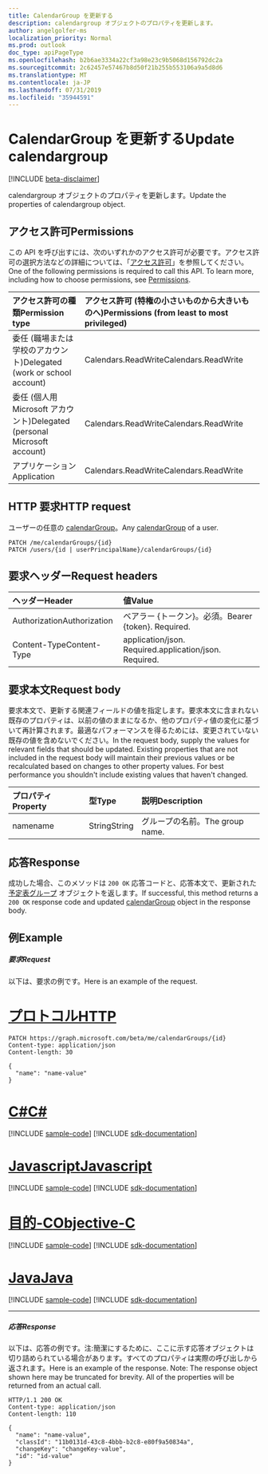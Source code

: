 ```yaml
---
title: CalendarGroup を更新する
description: calendargroup オブジェクトのプロパティを更新します。
author: angelgolfer-ms
localization_priority: Normal
ms.prod: outlook
doc_type: apiPageType
ms.openlocfilehash: b2b6ae3334a22cf3a98e23c9b5068d156792dc2a
ms.sourcegitcommit: 2c62457e57467b8d50f21b255b553106a9a5d8d6
ms.translationtype: MT
ms.contentlocale: ja-JP
ms.lasthandoff: 07/31/2019
ms.locfileid: "35944591"
---
```

# <a name="update-calendargroup"></a><span data-ttu-id="6d679-103">CalendarGroup を更新する</span><span class="sxs-lookup"><span data-stu-id="6d679-103">Update calendargroup</span></span>

[!INCLUDE [beta-disclaimer](../../includes/beta-disclaimer.md)]

<span data-ttu-id="6d679-104">calendargroup オブジェクトのプロパティを更新します。</span><span class="sxs-lookup"><span data-stu-id="6d679-104">Update the properties of calendargroup object.</span></span>

## <a name="permissions"></a><span data-ttu-id="6d679-105">アクセス許可</span><span class="sxs-lookup"><span data-stu-id="6d679-105">Permissions</span></span>

<span data-ttu-id="6d679-p101">この API を呼び出すには、次のいずれかのアクセス許可が必要です。アクセス許可の選択方法などの詳細については、「[アクセス許可](/graph/permissions-reference)」を参照してください。</span><span class="sxs-lookup"><span data-stu-id="6d679-p101">One of the following permissions is required to call this API. To learn more, including how to choose permissions, see [Permissions](/graph/permissions-reference).</span></span>

| <span data-ttu-id="6d679-108">アクセス許可の種類</span><span class="sxs-lookup"><span data-stu-id="6d679-108">Permission type</span></span>                        | <span data-ttu-id="6d679-109">アクセス許可 (特権の小さいものから大きいものへ)</span><span class="sxs-lookup"><span data-stu-id="6d679-109">Permissions (from least to most privileged)</span></span> |
| :------------------------------------- | :------------------------------------------ |
| <span data-ttu-id="6d679-110">委任 (職場または学校のアカウント)</span><span class="sxs-lookup"><span data-stu-id="6d679-110">Delegated (work or school account)</span></span>     | <span data-ttu-id="6d679-111">Calendars.ReadWrite</span><span class="sxs-lookup"><span data-stu-id="6d679-111">Calendars.ReadWrite</span></span>                         |
| <span data-ttu-id="6d679-112">委任 (個人用 Microsoft アカウント)</span><span class="sxs-lookup"><span data-stu-id="6d679-112">Delegated (personal Microsoft account)</span></span> | <span data-ttu-id="6d679-113">Calendars.ReadWrite</span><span class="sxs-lookup"><span data-stu-id="6d679-113">Calendars.ReadWrite</span></span>                         |
| <span data-ttu-id="6d679-114">アプリケーション</span><span class="sxs-lookup"><span data-stu-id="6d679-114">Application</span></span>                            | <span data-ttu-id="6d679-115">Calendars.ReadWrite</span><span class="sxs-lookup"><span data-stu-id="6d679-115">Calendars.ReadWrite</span></span>                         |

## <a name="http-request"></a><span data-ttu-id="6d679-116">HTTP 要求</span><span class="sxs-lookup"><span data-stu-id="6d679-116">HTTP request</span></span>

<!-- { "blockType": "ignored" } -->

<span data-ttu-id="6d679-117">ユーザーの任意の [calendarGroup](../resources/calendargroup.md)。</span><span class="sxs-lookup"><span data-stu-id="6d679-117">Any [calendarGroup](../resources/calendargroup.md) of a user.</span></span>

```http
PATCH /me/calendarGroups/{id}
PATCH /users/{id | userPrincipalName}/calendarGroups/{id}
```

## <a name="request-headers"></a><span data-ttu-id="6d679-118">要求ヘッダー</span><span class="sxs-lookup"><span data-stu-id="6d679-118">Request headers</span></span>

| <span data-ttu-id="6d679-119">ヘッダー</span><span class="sxs-lookup"><span data-stu-id="6d679-119">Header</span></span>        | <span data-ttu-id="6d679-120">値</span><span class="sxs-lookup"><span data-stu-id="6d679-120">Value</span></span>                       |
| :------------ | :-------------------------- |
| <span data-ttu-id="6d679-121">Authorization</span><span class="sxs-lookup"><span data-stu-id="6d679-121">Authorization</span></span> | <span data-ttu-id="6d679-p102">ベアラー {トークン}。必須。</span><span class="sxs-lookup"><span data-stu-id="6d679-p102">Bearer {token}. Required.</span></span>   |
| <span data-ttu-id="6d679-124">Content-Type</span><span class="sxs-lookup"><span data-stu-id="6d679-124">Content-Type</span></span>  | <span data-ttu-id="6d679-p103">application/json. Required.</span><span class="sxs-lookup"><span data-stu-id="6d679-p103">application/json. Required.</span></span> |

## <a name="request-body"></a><span data-ttu-id="6d679-127">要求本文</span><span class="sxs-lookup"><span data-stu-id="6d679-127">Request body</span></span>

<span data-ttu-id="6d679-p104">要求本文で、更新する関連フィールドの値を指定します。要求本文に含まれない既存のプロパティは、以前の値のままになるか、他のプロパティ値の変化に基づいて再計算されます。最適なパフォーマンスを得るためには、変更されていない既存の値を含めないでください。</span><span class="sxs-lookup"><span data-stu-id="6d679-p104">In the request body, supply the values for relevant fields that should be updated. Existing properties that are not included in the request body will maintain their previous values or be recalculated based on changes to other property values. For best performance you shouldn't include existing values that haven't changed.</span></span>

| <span data-ttu-id="6d679-131">プロパティ</span><span class="sxs-lookup"><span data-stu-id="6d679-131">Property</span></span> | <span data-ttu-id="6d679-132">型</span><span class="sxs-lookup"><span data-stu-id="6d679-132">Type</span></span>   | <span data-ttu-id="6d679-133">説明</span><span class="sxs-lookup"><span data-stu-id="6d679-133">Description</span></span>     |
| :------- | :----- | :-------------- |
| <span data-ttu-id="6d679-134">name</span><span class="sxs-lookup"><span data-stu-id="6d679-134">name</span></span>     | <span data-ttu-id="6d679-135">String</span><span class="sxs-lookup"><span data-stu-id="6d679-135">String</span></span> | <span data-ttu-id="6d679-136">グループの名前。</span><span class="sxs-lookup"><span data-stu-id="6d679-136">The group name.</span></span> |

## <a name="response"></a><span data-ttu-id="6d679-137">応答</span><span class="sxs-lookup"><span data-stu-id="6d679-137">Response</span></span>

<span data-ttu-id="6d679-138">成功した場合、このメソッドは `200 OK` 応答コードと、応答本文で、更新された[予定表グループ](../resources/calendargroup.md) オブジェクトを返します。</span><span class="sxs-lookup"><span data-stu-id="6d679-138">If successful, this method returns a `200 OK` response code and updated [calendarGroup](../resources/calendargroup.md) object in the response body.</span></span>

## <a name="example"></a><span data-ttu-id="6d679-139">例</span><span class="sxs-lookup"><span data-stu-id="6d679-139">Example</span></span>

##### <a name="request"></a><span data-ttu-id="6d679-140">要求</span><span class="sxs-lookup"><span data-stu-id="6d679-140">Request</span></span>

<span data-ttu-id="6d679-141">以下は、要求の例です。</span><span class="sxs-lookup"><span data-stu-id="6d679-141">Here is an example of the request.</span></span>


# <a name="httptabhttp"></a>[<span data-ttu-id="6d679-142">プロトコル</span><span class="sxs-lookup"><span data-stu-id="6d679-142">HTTP</span></span>](#tab/http)
<!-- {
  "blockType": "request",
  "name": "update_calendargroup"
}-->

```http
PATCH https://graph.microsoft.com/beta/me/calendarGroups/{id}
Content-type: application/json
Content-length: 30

{
  "name": "name-value"
}
```
# <a name="ctabcsharp"></a>[<span data-ttu-id="6d679-143">C#</span><span class="sxs-lookup"><span data-stu-id="6d679-143">C#</span></span>](#tab/csharp)
[!INCLUDE [sample-code](../includes/snippets/csharp/update-calendargroup-csharp-snippets.md)]
[!INCLUDE [sdk-documentation](../includes/snippets/snippets-sdk-documentation-link.md)]

# <a name="javascripttabjavascript"></a>[<span data-ttu-id="6d679-144">Javascript</span><span class="sxs-lookup"><span data-stu-id="6d679-144">Javascript</span></span>](#tab/javascript)
[!INCLUDE [sample-code](../includes/snippets/javascript/update-calendargroup-javascript-snippets.md)]
[!INCLUDE [sdk-documentation](../includes/snippets/snippets-sdk-documentation-link.md)]

# <a name="objective-ctabobjc"></a>[<span data-ttu-id="6d679-145">目的-C</span><span class="sxs-lookup"><span data-stu-id="6d679-145">Objective-C</span></span>](#tab/objc)
[!INCLUDE [sample-code](../includes/snippets/objc/update-calendargroup-objc-snippets.md)]
[!INCLUDE [sdk-documentation](../includes/snippets/snippets-sdk-documentation-link.md)]

# <a name="javatabjava"></a>[<span data-ttu-id="6d679-146">Java</span><span class="sxs-lookup"><span data-stu-id="6d679-146">Java</span></span>](#tab/java)
[!INCLUDE [sample-code](../includes/snippets/java/update-calendargroup-java-snippets.md)]
[!INCLUDE [sdk-documentation](../includes/snippets/snippets-sdk-documentation-link.md)]

---


##### <a name="response"></a><span data-ttu-id="6d679-147">応答</span><span class="sxs-lookup"><span data-stu-id="6d679-147">Response</span></span>

<span data-ttu-id="6d679-p105">以下は、応答の例です。注:簡潔にするために、ここに示す応答オブジェクトは切り詰められている場合があります。すべてのプロパティは実際の呼び出しから返されます。</span><span class="sxs-lookup"><span data-stu-id="6d679-p105">Here is an example of the response. Note: The response object shown here may be truncated for brevity. All of the properties will be returned from an actual call.</span></span>

<!-- {
  "blockType": "response",
  "truncated": true,
  "@odata.type": "microsoft.graph.calendarGroup"
} -->

```http
HTTP/1.1 200 OK
Content-type: application/json
Content-length: 110

{
  "name": "name-value",
  "classId": "11b0131d-43c8-4bbb-b2c8-e80f9a50834a",
  "changeKey": "changeKey-value",
  "id": "id-value"
}
```

<!-- uuid: 8fcb5dbc-d5aa-4681-8e31-b001d5168d79
2015-10-25 14:57:30 UTC -->

<!--
{
  "type": "#page.annotation",
  "description": "Update calendargroup",
  "keywords": "",
  "section": "documentation",
  "tocPath": "",
  "suppressions": [
  ]
}
-->
